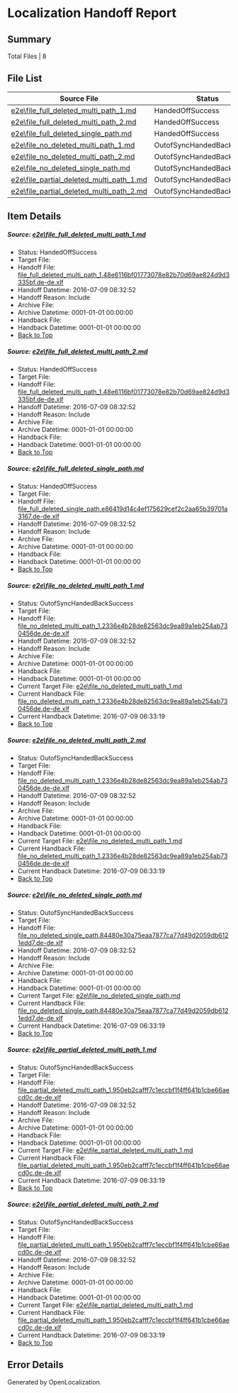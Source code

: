 # <a name='report-top'></a> Localization Handoff Report

## Summary
 Total Files | 8

## File List
 Source File | Status | Details 
 ----------- | ------ | ------- 
 [e2e\file_full_deleted_multi_path_1.md](https://github.com/OpenLocalizationTestOrg/oltest/blob/9791610f4e8848376b105d26e8c898afdbbb2db7/e2e/file_full_deleted_multi_path_1.md) | HandedOffSuccess | [Details](#3544cf03e0cf7dcb989065357b7ca5ff599f0e2f1)
 [e2e\file_full_deleted_multi_path_2.md](https://github.com/OpenLocalizationTestOrg/oltest/blob/9791610f4e8848376b105d26e8c898afdbbb2db7/e2e/file_full_deleted_multi_path_2.md) | HandedOffSuccess | [Details](#3544cf03e0cf7dcb989065357b7ca5ff599f0e2f2)
 [e2e\file_full_deleted_single_path.md](https://github.com/OpenLocalizationTestOrg/oltest/blob/9791610f4e8848376b105d26e8c898afdbbb2db7/e2e/file_full_deleted_single_path.md) | HandedOffSuccess | [Details](#afb6d40c0f39a39cb831346a184b64c1a53d02223)
 [e2e\file_no_deleted_multi_path_1.md](https://github.com/OpenLocalizationTestOrg/oltest/blob/9791610f4e8848376b105d26e8c898afdbbb2db7/e2e/file_no_deleted_multi_path_1.md) | OutofSyncHandedBackSuccess | [Details](#d666f456e436cd2d45f7a8d958b14fd26048c8014)
 [e2e\file_no_deleted_multi_path_2.md](https://github.com/OpenLocalizationTestOrg/oltest/blob/9791610f4e8848376b105d26e8c898afdbbb2db7/e2e/file_no_deleted_multi_path_2.md) | OutofSyncHandedBackSuccess | [Details](#d666f456e436cd2d45f7a8d958b14fd26048c8015)
 [e2e\file_no_deleted_single_path.md](https://github.com/OpenLocalizationTestOrg/oltest/blob/9791610f4e8848376b105d26e8c898afdbbb2db7/e2e/file_no_deleted_single_path.md) | OutofSyncHandedBackSuccess | [Details](#d00d905101c314e9844c5aad53a4caf5655311eb6)
 [e2e\file_partial_deleted_multi_path_1.md](https://github.com/OpenLocalizationTestOrg/oltest/blob/9791610f4e8848376b105d26e8c898afdbbb2db7/e2e/file_partial_deleted_multi_path_1.md) | OutofSyncHandedBackSuccess | [Details](#b435ae613ec5104f66be59ee764a20e0381347827)
 [e2e\file_partial_deleted_multi_path_2.md](https://github.com/OpenLocalizationTestOrg/oltest/blob/9791610f4e8848376b105d26e8c898afdbbb2db7/e2e/file_partial_deleted_multi_path_2.md) | OutofSyncHandedBackSuccess | [Details](#b435ae613ec5104f66be59ee764a20e0381347828)

## Item Details
##### <a name='3544cf03e0cf7dcb989065357b7ca5ff599f0e2f1'></a> Source: [e2e\file_full_deleted_multi_path_1.md](https://github.com/OpenLocalizationTestOrg/oltest/blob/9791610f4e8848376b105d26e8c898afdbbb2db7/e2e/file_full_deleted_multi_path_1.md)
* Status: HandedOffSuccess
* Target File: 
* Handoff File: [file_full_deleted_multi_path_1.48e6116bf01773078e82b70d69ae824d9d3335bf.de-de.xlf](https://github.com/OpenLocalizationTestOrg/olhandoff-e2e/blob/23611bf1da6734f40fa419d8f3648df91d38d03b/ol-handoff/OpenLocalizationTestOrg/oltest-dede-fly/ci/mt/file_full_deleted_multi_path_1.48e6116bf01773078e82b70d69ae824d9d3335bf.de-de.xlf)
* Handoff Datetime: 2016-07-09 08:32:52
* Handoff Reason: Include
* Archive File: 
* Archive Datetime: 0001-01-01 00:00:00
* Handback File: 
* Handback Datetime: 0001-01-01 00:00:00
* [Back to Top](#report-top)

##### <a name='3544cf03e0cf7dcb989065357b7ca5ff599f0e2f2'></a> Source: [e2e\file_full_deleted_multi_path_2.md](https://github.com/OpenLocalizationTestOrg/oltest/blob/9791610f4e8848376b105d26e8c898afdbbb2db7/e2e/file_full_deleted_multi_path_2.md)
* Status: HandedOffSuccess
* Target File: 
* Handoff File: [file_full_deleted_multi_path_1.48e6116bf01773078e82b70d69ae824d9d3335bf.de-de.xlf](https://github.com/OpenLocalizationTestOrg/olhandoff-e2e/blob/23611bf1da6734f40fa419d8f3648df91d38d03b/ol-handoff/OpenLocalizationTestOrg/oltest-dede-fly/ci/mt/file_full_deleted_multi_path_1.48e6116bf01773078e82b70d69ae824d9d3335bf.de-de.xlf)
* Handoff Datetime: 2016-07-09 08:32:52
* Handoff Reason: Include
* Archive File: 
* Archive Datetime: 0001-01-01 00:00:00
* Handback File: 
* Handback Datetime: 0001-01-01 00:00:00
* [Back to Top](#report-top)

##### <a name='afb6d40c0f39a39cb831346a184b64c1a53d02223'></a> Source: [e2e\file_full_deleted_single_path.md](https://github.com/OpenLocalizationTestOrg/oltest/blob/9791610f4e8848376b105d26e8c898afdbbb2db7/e2e/file_full_deleted_single_path.md)
* Status: HandedOffSuccess
* Target File: 
* Handoff File: [file_full_deleted_single_path.e86419d14c4ef175629cef2c2aa65b39701a3167.de-de.xlf](https://github.com/OpenLocalizationTestOrg/olhandoff-e2e/blob/23611bf1da6734f40fa419d8f3648df91d38d03b/ol-handoff/OpenLocalizationTestOrg/oltest-dede-fly/ci/mt/file_full_deleted_single_path.e86419d14c4ef175629cef2c2aa65b39701a3167.de-de.xlf)
* Handoff Datetime: 2016-07-09 08:32:52
* Handoff Reason: Include
* Archive File: 
* Archive Datetime: 0001-01-01 00:00:00
* Handback File: 
* Handback Datetime: 0001-01-01 00:00:00
* [Back to Top](#report-top)

##### <a name='d666f456e436cd2d45f7a8d958b14fd26048c8014'></a> Source: [e2e\file_no_deleted_multi_path_1.md](https://github.com/OpenLocalizationTestOrg/oltest/blob/9791610f4e8848376b105d26e8c898afdbbb2db7/e2e/file_no_deleted_multi_path_1.md)
* Status: OutofSyncHandedBackSuccess
* Target File: 
* Handoff File: [file_no_deleted_multi_path_1.2336e4b28de82563dc9ea89a1eb254ab730456de.de-de.xlf](https://github.com/OpenLocalizationTestOrg/olhandoff-e2e/blob/23611bf1da6734f40fa419d8f3648df91d38d03b/ol-handoff/OpenLocalizationTestOrg/oltest-dede-fly/ci/mt/file_no_deleted_multi_path_1.2336e4b28de82563dc9ea89a1eb254ab730456de.de-de.xlf)
* Handoff Datetime: 2016-07-09 08:32:52
* Handoff Reason: Include
* Archive File: 
* Archive Datetime: 0001-01-01 00:00:00
* Handback File: 
* Handback Datetime: 0001-01-01 00:00:00
* Current Target File: [e2e\file_no_deleted_multi_path_1.md](https://github.com/OpenLocalizationTestOrg/oltest-dede-fly/blob/e5c1e14cd70b3ef8a996975e6d8e248719ae2819/e2e/file_no_deleted_multi_path_1.md)
* Current Handback File: [file_no_deleted_multi_path_1.2336e4b28de82563dc9ea89a1eb254ab730456de.de-de.xlf](https://github.com/OpenLocalizationTestOrg/olhandback-e2e/blob/53598fd512074767b95838da3823e479bf81ec2e/ol-handback/OpenLocalizationTestOrg/oltest-dede-fly/ci/mt/file_no_deleted_multi_path_1.2336e4b28de82563dc9ea89a1eb254ab730456de.de-de.xlf)
* Current Handback Datetime: 2016-07-09 06:33:19
* [Back to Top](#report-top)

##### <a name='d666f456e436cd2d45f7a8d958b14fd26048c8015'></a> Source: [e2e\file_no_deleted_multi_path_2.md](https://github.com/OpenLocalizationTestOrg/oltest/blob/9791610f4e8848376b105d26e8c898afdbbb2db7/e2e/file_no_deleted_multi_path_2.md)
* Status: OutofSyncHandedBackSuccess
* Target File: 
* Handoff File: [file_no_deleted_multi_path_1.2336e4b28de82563dc9ea89a1eb254ab730456de.de-de.xlf](https://github.com/OpenLocalizationTestOrg/olhandoff-e2e/blob/23611bf1da6734f40fa419d8f3648df91d38d03b/ol-handoff/OpenLocalizationTestOrg/oltest-dede-fly/ci/mt/file_no_deleted_multi_path_1.2336e4b28de82563dc9ea89a1eb254ab730456de.de-de.xlf)
* Handoff Datetime: 2016-07-09 08:32:52
* Handoff Reason: Include
* Archive File: 
* Archive Datetime: 0001-01-01 00:00:00
* Handback File: 
* Handback Datetime: 0001-01-01 00:00:00
* Current Target File: [e2e\file_no_deleted_multi_path_1.md](https://github.com/OpenLocalizationTestOrg/oltest-dede-fly/blob/e5c1e14cd70b3ef8a996975e6d8e248719ae2819/e2e/file_no_deleted_multi_path_1.md)
* Current Handback File: [file_no_deleted_multi_path_1.2336e4b28de82563dc9ea89a1eb254ab730456de.de-de.xlf](https://github.com/OpenLocalizationTestOrg/olhandback-e2e/blob/53598fd512074767b95838da3823e479bf81ec2e/ol-handback/OpenLocalizationTestOrg/oltest-dede-fly/ci/mt/file_no_deleted_multi_path_1.2336e4b28de82563dc9ea89a1eb254ab730456de.de-de.xlf)
* Current Handback Datetime: 2016-07-09 06:33:19
* [Back to Top](#report-top)

##### <a name='d00d905101c314e9844c5aad53a4caf5655311eb6'></a> Source: [e2e\file_no_deleted_single_path.md](https://github.com/OpenLocalizationTestOrg/oltest/blob/9791610f4e8848376b105d26e8c898afdbbb2db7/e2e/file_no_deleted_single_path.md)
* Status: OutofSyncHandedBackSuccess
* Target File: 
* Handoff File: [file_no_deleted_single_path.84480e30a75eaa7877ca77d49d2059db6121edd7.de-de.xlf](https://github.com/OpenLocalizationTestOrg/olhandoff-e2e/blob/23611bf1da6734f40fa419d8f3648df91d38d03b/ol-handoff/OpenLocalizationTestOrg/oltest-dede-fly/ci/mt/file_no_deleted_single_path.84480e30a75eaa7877ca77d49d2059db6121edd7.de-de.xlf)
* Handoff Datetime: 2016-07-09 08:32:52
* Handoff Reason: Include
* Archive File: 
* Archive Datetime: 0001-01-01 00:00:00
* Handback File: 
* Handback Datetime: 0001-01-01 00:00:00
* Current Target File: [e2e\file_no_deleted_single_path.md](https://github.com/OpenLocalizationTestOrg/oltest-dede-fly/blob/e5c1e14cd70b3ef8a996975e6d8e248719ae2819/e2e/file_no_deleted_single_path.md)
* Current Handback File: [file_no_deleted_single_path.84480e30a75eaa7877ca77d49d2059db6121edd7.de-de.xlf](https://github.com/OpenLocalizationTestOrg/olhandback-e2e/blob/53598fd512074767b95838da3823e479bf81ec2e/ol-handback/OpenLocalizationTestOrg/oltest-dede-fly/ci/mt/file_no_deleted_single_path.84480e30a75eaa7877ca77d49d2059db6121edd7.de-de.xlf)
* Current Handback Datetime: 2016-07-09 06:33:19
* [Back to Top](#report-top)

##### <a name='b435ae613ec5104f66be59ee764a20e0381347827'></a> Source: [e2e\file_partial_deleted_multi_path_1.md](https://github.com/OpenLocalizationTestOrg/oltest/blob/9791610f4e8848376b105d26e8c898afdbbb2db7/e2e/file_partial_deleted_multi_path_1.md)
* Status: OutofSyncHandedBackSuccess
* Target File: 
* Handoff File: [file_partial_deleted_multi_path_1.950eb2cafff7c1eccbf1f4ff641b1cbe66aecd0c.de-de.xlf](https://github.com/OpenLocalizationTestOrg/olhandoff-e2e/blob/23611bf1da6734f40fa419d8f3648df91d38d03b/ol-handoff/OpenLocalizationTestOrg/oltest-dede-fly/ci/mt/file_partial_deleted_multi_path_1.950eb2cafff7c1eccbf1f4ff641b1cbe66aecd0c.de-de.xlf)
* Handoff Datetime: 2016-07-09 08:32:52
* Handoff Reason: Include
* Archive File: 
* Archive Datetime: 0001-01-01 00:00:00
* Handback File: 
* Handback Datetime: 0001-01-01 00:00:00
* Current Target File: [e2e\file_partial_deleted_multi_path_1.md](https://github.com/OpenLocalizationTestOrg/oltest-dede-fly/blob/e5c1e14cd70b3ef8a996975e6d8e248719ae2819/e2e/file_partial_deleted_multi_path_1.md)
* Current Handback File: [file_partial_deleted_multi_path_1.950eb2cafff7c1eccbf1f4ff641b1cbe66aecd0c.de-de.xlf](https://github.com/OpenLocalizationTestOrg/olhandback-e2e/blob/53598fd512074767b95838da3823e479bf81ec2e/ol-handback/OpenLocalizationTestOrg/oltest-dede-fly/ci/mt/file_partial_deleted_multi_path_1.950eb2cafff7c1eccbf1f4ff641b1cbe66aecd0c.de-de.xlf)
* Current Handback Datetime: 2016-07-09 06:33:19
* [Back to Top](#report-top)

##### <a name='b435ae613ec5104f66be59ee764a20e0381347828'></a> Source: [e2e\file_partial_deleted_multi_path_2.md](https://github.com/OpenLocalizationTestOrg/oltest/blob/9791610f4e8848376b105d26e8c898afdbbb2db7/e2e/file_partial_deleted_multi_path_2.md)
* Status: OutofSyncHandedBackSuccess
* Target File: 
* Handoff File: [file_partial_deleted_multi_path_1.950eb2cafff7c1eccbf1f4ff641b1cbe66aecd0c.de-de.xlf](https://github.com/OpenLocalizationTestOrg/olhandoff-e2e/blob/23611bf1da6734f40fa419d8f3648df91d38d03b/ol-handoff/OpenLocalizationTestOrg/oltest-dede-fly/ci/mt/file_partial_deleted_multi_path_1.950eb2cafff7c1eccbf1f4ff641b1cbe66aecd0c.de-de.xlf)
* Handoff Datetime: 2016-07-09 08:32:52
* Handoff Reason: Include
* Archive File: 
* Archive Datetime: 0001-01-01 00:00:00
* Handback File: 
* Handback Datetime: 0001-01-01 00:00:00
* Current Target File: [e2e\file_partial_deleted_multi_path_1.md](https://github.com/OpenLocalizationTestOrg/oltest-dede-fly/blob/e5c1e14cd70b3ef8a996975e6d8e248719ae2819/e2e/file_partial_deleted_multi_path_1.md)
* Current Handback File: [file_partial_deleted_multi_path_1.950eb2cafff7c1eccbf1f4ff641b1cbe66aecd0c.de-de.xlf](https://github.com/OpenLocalizationTestOrg/olhandback-e2e/blob/53598fd512074767b95838da3823e479bf81ec2e/ol-handback/OpenLocalizationTestOrg/oltest-dede-fly/ci/mt/file_partial_deleted_multi_path_1.950eb2cafff7c1eccbf1f4ff641b1cbe66aecd0c.de-de.xlf)
* Current Handback Datetime: 2016-07-09 06:33:19
* [Back to Top](#report-top)


## Error Details

Generated by OpenLocalization.
